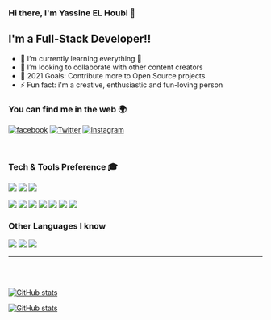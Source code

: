 ### Hi there, I'm Yassine EL Houbi 👋

## I'm a Full-Stack Developer!!

- 🌱 I’m currently learning everything 🤣
- 👯 I’m looking to collaborate with other content creators
- 🥅 2021 Goals: Contribute more to Open Source projects
- ⚡ Fun fact: i'm a creative, enthusiastic and fun-loving person

### You can find me in the web 🌍


[![facebook](http://img.shields.io/badge/-facebook-0077B5?style=flat&logo=facebook&logoColor=white)][facebook]
[![Twitter](http://img.shields.io/badge/-Twitter-1DA1F2?style=flat&logo=twitter&logoColor=white)][mail]
[![Instagram](http://img.shields.io/badge/-Instagram-E4405F?style=flat&logo=instagram&logoColor=white)][instagram]


<br />

### Tech & Tools Preference 🎓

<img src = "https://img.shields.io/badge/-HTML5-E34F26?style=flat&logo=html5&logoColor=white"> <img src = "https://img.shields.io/badge/-CSS3-1572B6?style=flat&logo=css3&logoColor=white">
<img src="https://img.shields.io/badge/-Bootstrap-563D7C?style=flat&logo=bootstrap&logoColor=white">

<img src="https://img.shields.io/badge/-Sass-cc6699?style=flat&logo=sass&logoColor=ffffff">
<img src="https://img.shields.io/badge/-MySQL-F29111?style=flat&logo=mysql&logoColor=FFFFFF">
<img src="http://img.shields.io/badge/-Git-F1502F?style=flat&logo=git&logoColor=FFFFFF">
<img src="http://img.shields.io/badge/-Github-000000?style=flat&logo=github&logoColor=FFFFFF">
<img src="http://img.shields.io/badge/-VS%20Code-007ACC?style=flat&logo=visual%20studio%20code&logoColor=white">
<img src="https://img.shields.io/badge/-vuejs-E34F26?style=flat&logo=vuejs&logoColor=white">
<img src="https://img.shields.io/badge/-laravel-E34F26?style=flat&logo=laravel&logoColor=white">





### Other Languages I know
<img src="https://img.shields.io/badge/-php-E34F26?style=flat&logo=php&logoColor=white">
<img src="https://img.shields.io/badge/-JavaScript-eed718?style=flat&logo=javascript&logoColor=ffffff">
<img src="https://img.shields.io/badge/-C%20&%20C++-659ad2?style=flat&logo=c%2B%2B&logoColor=ffffff">

---

<br />
<br />

[![GitHub stats](https://github-readme-streak-stats.herokuapp.com/?user=yassineelhoubi)](https://github.com/yassineelhoubi)

[![GitHub stats](https://github-readme-stats.vercel.app/api?username=yassineelhoubi&show_icons=true&hide_border=true)](https://github.com/yassineelhoubi)






[mail]:elhoubiyassine@gmail.com
[facebook]: https://www.facebook.com/profile.php?id=100015389802629
[instagram]: https://www.instagram.com/yassine.lhb/?hl=fr
